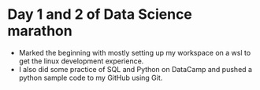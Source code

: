 # Day 1 and 2 of Data Science marathon
- Marked the beginning with mostly setting up my workspace on a wsl to get the linux development experience.
- I also did some practice of SQL and Python on DataCamp and pushed a python sample code to my GitHub using Git.
